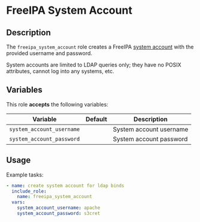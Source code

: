 FreeIPA System Account
======================

Description
-----------

The `freeipa_system_account` role creates a FreeIPA [system account](https://www.freeipa.org/page/HowTo/LDAP#System_Accounts)
with the provided username and password.

System accounts are limited to LDAP queries only; they have no POSIX attributes,
cannot log into any systems, etc.


Variables
---------

This role **accepts** the following variables:

Variable                  | Default | Description
--------------------------|---------|------------
`system_account_username` | &nbsp;  | System account username
`system_account_password` | &nbsp;  | System account password


Usage
-----

Example tasks:

````yaml
- name: create system account for ldap binds
  include_role:
    name: freeipa_system_account
  vars:
    system_account_username: apache
    system_account_password: s3cret
````
